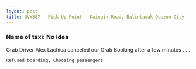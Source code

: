 ```yaml
---
layout: post
title: UVY387 - Pick Up Point - Kaingin Road, Balintawak Quezon City
---
```


### Name of taxi: No Idea

Grab Driver Alex Lachica canceled our Grab Booking after a few minutes . . . 

```Refused boarding, Choosing passengers```
